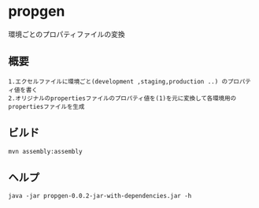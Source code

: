 propgen
=======

環境ごとのプロパティファイルの変換

## 概要
    1.エクセルファイルに環境ごと(development ,staging,production ..) のプロパティ値を書く
    2.オリジナルのpropertiesファイルのプロパティ値を(1)を元に変換して各環境用のpropertiesファイルを生成

## ビルド
    mvn assembly:assembly

## ヘルプ
    java -jar propgen-0.0.2-jar-with-dependencies.jar -h
